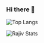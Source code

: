 ### Hi there 👋

![Top Langs](https://github-readme-stats.vercel.app/api/top-langs/?username=rajivsah&langs_count=7&hide=css,html,coffeescript&layout=compact)

![Rajiv Stats](https://github-readme-stats.vercel.app/api?username=rajivsah&count_private=true&show_icons=true)
